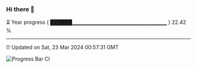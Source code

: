 ### Hi there 👋

⏳ Year progress { ██████▁▁▁▁▁▁▁▁▁▁▁▁▁▁▁▁▁▁▁▁▁▁▁▁ } 22.42 %

---

⏰ Updated on Sat, 23 Mar 2024 00:57:31 GMT

![Progress Bar CI](https://github.com/liununu/liununu/workflows/Progress%20Bar%20CI/badge.svg)
